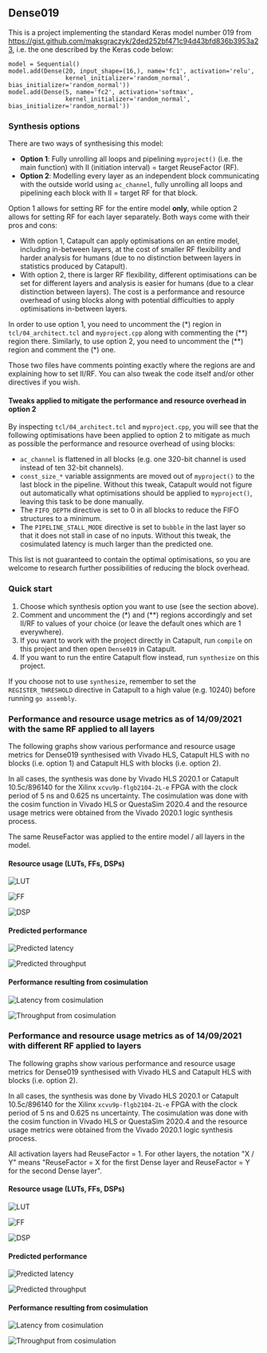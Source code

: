 ## Dense019
This is a project implementing the standard Keras model number 019 from https://gist.github.com/maksgraczyk/2ded252bf471c94d43bfd836b3953a23, i.e. the one described by the Keras code below:
```
model = Sequential()
model.add(Dense(20, input_shape=(16,), name='fc1', activation='relu',
                kernel_initializer='random_normal', bias_initializer='random_normal'))
model.add(Dense(5, name='fc2', activation='softmax',
                kernel_initializer='random_normal', bias_initializer='random_normal'))
```

### Synthesis options
There are two ways of synthesising this model:
* **Option 1**: Fully unrolling all loops and pipelining `myproject()` (i.e. the main function) with II (initiation interval) = target ReuseFactor (RF).
* **Option 2**: Modelling every layer as an independent block communicating with the outside world using `ac_channel`, fully unrolling all loops and pipelining each block with II = target RF for that block.

Option 1 allows for setting RF for the entire model **only**, while option 2 allows for setting RF for each layer separately. Both ways come with their pros and cons:
* With option 1, Catapult can apply optimisations on an entire model, including in-between layers, at the cost of smaller RF flexibility and harder analysis for humans (due to no distinction between layers in statistics produced by Catapult).
* With option 2, there is larger RF flexibility, different optimisations can be set for different layers and analysis is easier for humans (due to a clear distinction between layers). The cost is a performance and resource overhead of using blocks along with potential difficulties to apply optimisations in-between layers.

In order to use option 1, you need to uncomment the (\*) region in `tcl/04_architect.tcl` and `myproject.cpp` along with commenting the (\*\*) region there. Similarly, to use option 2, you need to uncomment the (\*\*) region and comment the (\*) one.

Those two files have comments pointing exactly where the regions are and explaining how to set II/RF. You can also tweak the code itself and/or other directives if you wish.

#### Tweaks applied to mitigate the performance and resource overhead in option 2
By inspecting `tcl/04_architect.tcl` and `myproject.cpp`, you will see that the following optimisations have been applied to option 2 to mitigate as much as possible the performance and resource overhead of using blocks:
* `ac_channel` is flattened in all blocks (e.g. one 320-bit channel is used instead of ten 32-bit channels).
* `const_size_*` variable assignments are moved out of `myproject()` to the last block in the pipeline. Without this tweak, Catapult would not figure out automatically what optimisations should be applied to `myproject()`, leaving this task to be done manually.
* The `FIFO_DEPTH` directive is set to 0 in all blocks to reduce the FIFO structures to a minimum.
* The `PIPELINE_STALL_MODE` directive is set to `bubble` in the last layer so that it does not stall in case of no inputs. Without this tweak, the cosimulated latency is much larger than the predicted one.

This list is not guaranteed to contain the optimal optimisations, so you are welcome to research further possibilities of reducing the block overhead.

### Quick start
1. Choose which synthesis option you want to use (see the section above).
2. Comment and uncomment the (\*) and (\*\*) regions accordingly and set II/RF to values of your choice (or leave the default ones which are 1 everywhere).
3. If you want to work with the project directly in Catapult, run `compile` on this project and then open `Dense019` in Catapult.
4. If you want to run the entire Catapult flow instead, run `synthesize` on this project.

If you choose not to use `synthesize`, remember to set the `REGISTER_THRESHOLD` directive in Catapult to a high value (e.g. 10240) before running `go assembly`.

### Performance and resource usage metrics as of 14/09/2021 with the same RF applied to all layers
The following graphs show various performance and resource usage metrics for Dense019 synthesised with Vivado HLS, Catapult HLS with no blocks (i.e. option 1) and Catapult HLS with blocks (i.e. option 2).

In all cases, the synthesis was done by Vivado HLS 2020.1 or Catapult 10.5c/896140 for the Xilinx `xcvu9p-flgb2104-2L-e` FPGA with the clock period of 5 ns and 0.625 ns uncertainty. The cosimulation was done with the cosim function in Vivado HLS or QuestaSim 2020.4 and the resource usage metrics were obtained from the Vivado 2020.1 logic synthesis process.

The same ReuseFactor was applied to the entire model / all layers in the model.

#### Resource usage (LUTs, FFs, DSPs)
![LUT](https://user-images.githubusercontent.com/24892582/133286572-7715a779-f442-4c20-8569-ecad559ab0cf.png)

![FF](https://user-images.githubusercontent.com/24892582/133291499-72cc87ab-86c3-45d2-9003-2cea436bc05d.png)

![DSP](https://user-images.githubusercontent.com/24892582/133287349-7ca36837-b302-4e5d-afba-5fc312b63658.png)

#### Predicted performance
![Predicted latency](https://user-images.githubusercontent.com/24892582/133291522-64f89538-ab9c-466f-bb1e-b3ba4d11ff5e.png)

![Predicted throughput](https://user-images.githubusercontent.com/24892582/133291542-7c454b20-9b03-435c-81a3-39c037961d84.png)

#### Performance resulting from cosimulation
![Latency from cosimulation](https://user-images.githubusercontent.com/24892582/133291571-ffde6354-cf50-4a73-9b49-167984f770cf.png)

![Throughput from cosimulation](https://user-images.githubusercontent.com/24892582/133291592-7c06c252-16e1-4c41-a4e8-e2e19ca75118.png)

### Performance and resource usage metrics as of 14/09/2021 with different RF applied to layers
The following graphs show various performance and resource usage metrics for Dense019 synthesised with Vivado HLS and Catapult HLS with blocks (i.e. option 2).

In all cases, the synthesis was done by Vivado HLS 2020.1 or Catapult 10.5c/896140 for the Xilinx `xcvu9p-flgb2104-2L-e` FPGA with the clock period of 5 ns and 0.625 ns uncertainty. The cosimulation was done with the cosim function in Vivado HLS or QuestaSim 2020.4 and the resource usage metrics were obtained from the Vivado 2020.1 logic synthesis process.

All activation layers had ReuseFactor = 1. For other layers, the notation "X / Y" means "ReuseFactor = X for the first Dense layer and ReuseFactor = Y for the second Dense layer".

#### Resource usage (LUTs, FFs, DSPs)
![LUT](https://user-images.githubusercontent.com/24892582/133293889-55df8dd2-a850-4355-9c9d-0300511e7359.png)

![FF](https://user-images.githubusercontent.com/24892582/133294007-4f3aedeb-8948-463f-9d26-03b5bbe80334.png)

![DSP](https://user-images.githubusercontent.com/24892582/133294017-9d173d53-bafd-48db-b290-ecffdcc0f9f8.png)

#### Predicted performance
![Predicted latency](https://user-images.githubusercontent.com/24892582/133294054-ee1acb1c-b080-4394-917a-dd524ca42cd7.png)

![Predicted throughput](https://user-images.githubusercontent.com/24892582/133294059-c35a2e08-017b-487c-9af9-617fddaf7d0b.png)

#### Performance resulting from cosimulation
![Latency from cosimulation](https://user-images.githubusercontent.com/24892582/133294106-15d1941f-c404-4967-9cf6-3262f90e0408.png)

![Throughput from cosimulation](https://user-images.githubusercontent.com/24892582/133294128-6adfd7f6-aa88-4ba5-9762-1f9173bca353.png)
